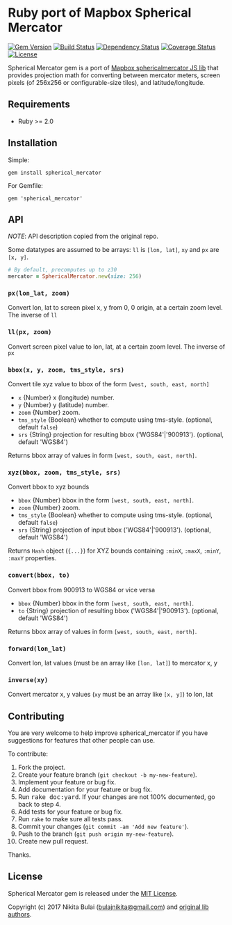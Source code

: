 # Ruby port of Mapbox Spherical Mercator
[![Gem Version](https://badge.fury.io/rb/spherical_mercator.svg)](http://badge.fury.io/rb/spherical_mercator)
[![Build Status](https://travis-ci.org/nbulaj/spherical_mercator.svg?branch=master)](https://travis-ci.org/nbulaj/spherical_mercator)
[![Dependency Status](https://gemnasium.com/nbulaj/spherical_mercator.svg)](https://gemnasium.com/nbulaj/spherical_mercator)
[![Coverage Status](https://coveralls.io/repos/github/nbulaj/spherical_mercator/badge.svg)](https://coveralls.io/github/nbulaj/spherical_mercator)
[![License](http://img.shields.io/badge/license-MIT-brightgreen.svg)](#license)

Spherical Mercator gem is a port of [Mapbox sphericalmercator JS lib](https://github.com/mapbox/sphericalmercator) that provides projection math
for converting between mercator meters, screen pixels (of 256x256 or configurable-size tiles), and latitude/longitude.

## Requirements

* Ruby >= 2.0

## Installation

Simple:

`gem install spherical_mercator`

For Gemfile:

`gem 'spherical_mercator'`

## API

_NOTE_: API description copied from the original repo.

Some datatypes are assumed to be arrays: `ll` is `[lon, lat]`, `xy` and `px` are
`[x, y]`.

```ruby
# By default, precomputes up to z30
mercator = SphericalMercator.new(size: 256)
```

### `px(lon_lat, zoom)`

Convert lon, lat to screen pixel x, y from 0, 0 origin, at a certain zoom level.
The inverse of `ll`

### `ll(px, zoom)`

Convert screen pixel value to lon, lat, at a certain zoom level. The inverse
of `px`

### `bbox(x, y, zoom, tms_style, srs)`

Convert tile xyz value to bbox of the form `[west, south, east, north]`

* `x` {Number} x (longitude) number.
* `y` {Number} y (latitude) number.
* `zoom` {Number} zoom.
* `tms_style` {Boolean} whether to compute using tms-style. (optional, default `false`)
* `srs` {String} projection for resulting bbox ('WGS84'|'900913'). (optional, default 'WGS84')

Returns bbox array of values in form `[west, south, east, north]`.

### `xyz(bbox, zoom, tms_style, srs)`

Convert bbox to xyz bounds

* `bbox` {Number} bbox in the form `[west, south, east, north]`.
* `zoom` {Number} zoom.
* `tms_style` {Boolean} whether to compute using tms-style. (optional, default `false`)
* `srs` {String} projection of input bbox ('WGS84'|'900913'). (optional, default 'WGS84')

Returns `Hash` object (`{...}`) for XYZ bounds containing `:minX`, `:maxX`, `:minY`, `:maxY` properties.

### `convert(bbox, to)`

Convert bbox from 900913 to WGS84 or vice versa

* `bbox` {Number} bbox in the form `[west, south, east, north]`.
* `to` {String} projection of resulting bbox ('WGS84'|'900913'). (optional, default 'WGS84')

Returns bbox array of values in form `[west, south, east, north]`.

### `forward(lon_lat)`

Convert lon, lat values (must be an array like `[lon, lat]`) to mercator x, y

### `inverse(xy)`

Convert mercator x, y values (`xy` must be an array like `[x, y]`) to lon, lat

## Contributing

You are very welcome to help improve spherical_mercator if you have suggestions for features that other people can use.

To contribute:

1. Fork the project.
2. Create your feature branch (`git checkout -b my-new-feature`).
3. Implement your feature or bug fix.
4. Add documentation for your feature or bug fix.
5. Run <tt>rake doc:yard</tt>. If your changes are not 100% documented, go back to step 4.
6. Add tests for your feature or bug fix.
7. Run `rake` to make sure all tests pass.
8. Commit your changes (`git commit -am 'Add new feature'`).
9. Push to the branch (`git push origin my-new-feature`).
10. Create new pull request.

Thanks.

## License

Spherical Mercator gem is released under the [MIT License](http://www.opensource.org/licenses/MIT).

Copyright (c) 2017 Nikita Bulai (bulajnikita@gmail.com) and [original lib authors](https://github.com/mapbox/sphericalmercator/graphs/contributors).
